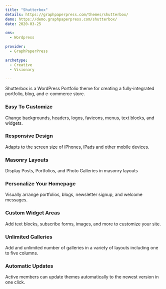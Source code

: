 ```yaml
---
title: "Shutterbox"
details: https://graphpaperpress.com/themes/shutterbox/
demo: https://demo.graphpaperpress.com/shutterbox/
date: 2020-03-25

cms: 
  - Wordpress

provider: 
  - GraphPaperPress

archetype:
  - Creative
  - Visionary
  
---
```


Shutterbox is a WordPress Portfolio theme for creating a fully-integrated portfolio, blog, and e-commerce store.

### Easy To Customize

Change backgrounds, headers, logos, favicons, menus, text blocks, and widgets.

### Responsive Design

Adapts to the screen size of iPhones, iPads and other mobile devices.

### Masonry Layouts

Display Posts, Portfolios, and Photo Galleries in masonry layouts

### Personalize Your Homepage

Visually arrange portfolios, blogs, newsletter signup, and welcome messages.

### Custom Widget Areas

Add text blocks, subscribe forms, images, and more to customize your site.

### Unlimited Galleries

Add and unlimited number of galleries in a variety of layouts including one to five columns.

### Automatic Updates

Active members can update themes automatically to the newest version in one click.

